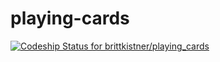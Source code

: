 playing-cards
=============
[ ![Codeship Status for brittkistner/playing_cards](https://codeship.io/projects/5c674f00-386c-0132-a045-46665d4115f9/status)](https://codeship.io/projects/42020)
